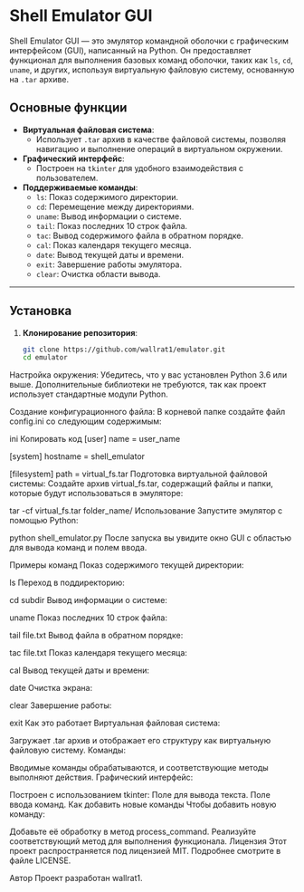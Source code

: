 # Shell Emulator GUI

Shell Emulator GUI — это эмулятор командной оболочки с графическим интерфейсом (GUI), написанный на Python. Он предоставляет функционал для выполнения базовых команд оболочки, таких как `ls`, `cd`, `uname`, и других, используя виртуальную файловую систему, основанную на `.tar` архиве.

## Основные функции

- **Виртуальная файловая система**:
  - Использует `.tar` архив в качестве файловой системы, позволяя навигацию и выполнение операций в виртуальном окружении.
- **Графический интерфейс**:
  - Построен на `tkinter` для удобного взаимодействия с пользователем.
- **Поддерживаемые команды**:
  - `ls`: Показ содержимого директории.
  - `cd`: Перемещение между директориями.
  - `uname`: Вывод информации о системе.
  - `tail`: Показ последних 10 строк файла.
  - `tac`: Вывод содержимого файла в обратном порядке.
  - `cal`: Показ календаря текущего месяца.
  - `date`: Вывод текущей даты и времени.
  - `exit`: Завершение работы эмулятора.
  - `clear`: Очистка области вывода.

---

## Установка

1. **Клонирование репозитория**:
   ```bash
   git clone https://github.com/wallrat1/emulator.git
   cd emulator
Настройка окружения: Убедитесь, что у вас установлен Python 3.6 или выше. Дополнительные библиотеки не требуются, так как проект использует стандартные модули Python.

Создание конфигурационного файла: В корневой папке создайте файл config.ini со следующим содержимым:

ini
Копировать код
[user]
name = user_name

[system]
hostname = shell_emulator

[filesystem]
path = virtual_fs.tar
Подготовка виртуальной файловой системы: Создайте архив virtual_fs.tar, содержащий файлы и папки, которые будут использоваться в эмуляторе:


tar -cf virtual_fs.tar folder_name/
Использование
Запустите эмулятор с помощью Python:


python shell_emulator.py
После запуска вы увидите окно GUI с областью для вывода команд и полем ввода.

Примеры команд
Показ содержимого текущей директории:


ls
Переход в поддиректорию:

cd subdir
Вывод информации о системе:

uname
Показ последних 10 строк файла:

tail file.txt
Вывод файла в обратном порядке:

tac file.txt
Показ календаря текущего месяца:

cal
Вывод текущей даты и времени:


date
Очистка экрана:


clear
Завершение работы:


exit
Как это работает
Виртуальная файловая система:

Загружает .tar архив и отображает его структуру как виртуальную файловую систему.
Команды:

Вводимые команды обрабатываются, и соответствующие методы выполняют действия.
Графический интерфейс:

Построен с использованием tkinter:
Поле для вывода текста.
Поле ввода команд.
Как добавить новые команды
Чтобы добавить новую команду:

Добавьте её обработку в метод process_command.
Реализуйте соответствующий метод для выполнения функционала.
Лицензия
Этот проект распространяется под лицензией MIT. Подробнее смотрите в файле LICENSE.

Автор
Проект разработан wallrat1.
